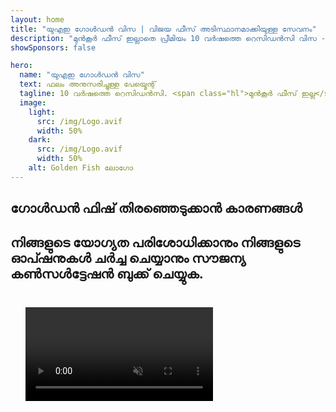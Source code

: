 ```yaml
---
layout: home
title: "യുഎഇ ഗോൾഡൻ വിസ | വിജയ ഫീസ് അടിസ്ഥാനമാക്കിയുള്ള സേവനം"
description: "മുൻകൂർ ഫീസ് ഇല്ലാതെ പ്രീമിയം 10 വർഷത്തെ റെസിഡൻസി വിസ - അംഗീകാരത്തിന് ശേഷം മാത്രം പണം നൽകുക. 98% വിജയ നിരക്കോടെ പൂർണ്ണ അപേക്ഷാ മാനേജ്മെന്റ്. സൗജന്യ പുതുക്കൽ സേവനം, സർക്കാർ ഫീസ് മാത്രം."
showSponsors: false

hero:
  name: "യുഎഇ ഗോൾഡൻ വിസ"
  text: ഫലം അനുസരിച്ചുള്ള പേയ്മെന്റ്
  tagline: 10 വർഷത്തെ റെസിഡൻസി. <span class="hl">മുൻകൂർ ഫീസ് ഇല്ല</span> - അംഗീകാരത്തിന് ശേഷം മാത്രം പണം നൽകുക. 98% വിജയ നിരക്ക്.
  image:
    light:
      src: /img/Logo.avif
      width: 50%
    dark:
      src: /img/Logo.avif
      width: 50%
    alt: Golden Fish ലോഗോ
---
```


<FeatureCards :features="[
  {
    title: 'യുഎഇ ഗോൾഡൻ വിസ ആനുകൂല്യങ്ങൾ',
    items: [
      'യോഗ്യതാ വ്യവസ്ഥകൾ നിലനിർത്തുന്നതിലൂടെ പുതുക്കൽ സാധ്യതയോടെ 10 വർഷത്തെ സാധുത',
      '**6 മാസം കൂടുമ്പോൾ യുഎഇയിൽ പ്രവേശിക്കേണ്ട ആവശ്യമില്ല**',
      '100% ബിസിനസ് ഉടമസ്ഥാവകാശം അനുവദനീയം',
      'കുടുംബാംഗങ്ങളെയും അതിരില്ലാത്ത ഗാർഹിക ജീവനക്കാരെയും സ്പോൺസർ ചെയ്യാം',
      '25 വയസ്സ് വരെയുള്ള കുട്ടികളുടെ സ്പോൺസർഷിപ്പ്',
      'മാതാപിതാക്കളുടെ സ്പോൺസർഷിപ്പ് ഉൾപ്പെടുന്നു',
      'സ്പോൺസറോ തൊഴിലുടമയോ ആവശ്യമില്ല'
    ],
    linkText: 'കൂടുതൽ അറിയുക',
    link: '../../company-registration/golden-visa#key-benefits-of-the-uae-golden-visa',
    icon: {
      light: '/img/iStock-1785818081.avif',
      dark: '/img/iStock-1203821481.avif',
      alt: 'വിസ സേവനങ്ങൾ',
      width: '100%'
    }
  },
  {
    title: 'യുഎഇ ഗോൾഡൻ വിസ എങ്ങനെ നേടാം',
    items: [
      'യുഎഇ പ്രോപ്പർട്ടികളിൽ AED 2M നിക്ഷേപം',
      'യുഎഇ നിക്ഷേപ ഫണ്ടുകളിൽ AED 2M നിക്ഷേപം',
      'AED 2M മൂലധനമുള്ള ബിസിനസ്',
      'വാർഷിക AED 250K FTA സംഭാവന',
      'വിദഗ്ധ പ്രൊഫഷണലുകൾ',
      'പ്രതിഭാശാലികൾ'
    ],
    linkText: 'കൂടുതൽ അറിയുക',
    link: '../../company-registration/golden-visa#uae-golden-visa-eligibility-and-requirements',
    icon: {
      light: '/img/iStock-1333000394.avif',
      dark: '/img/iStock-584576538.avif',
      alt: 'വിസ സേവനങ്ങൾ',
      width: '10%'
    }
  },
  {
    title: 'ഗോൾഡൻ വിസ പ്രക്രിയ',
    bullet: '✓',
    items: [
      'പ്രാഥമിക യോഗ്യതാ വിലയിരുത്തൽ',
      'രേഖകൾ തയ്യാറാക്കലും പരിശോധനയും',
      'മെഡിക്കൽ പരിശോധനയും ബയോമെട്രിക്സും',
      'അപേക്ഷ സമർപ്പണവും പ്രോസസ്സിംഗും',
      'എമിറേറ്റ്സ് ഐഡിയും വിസ നൽകലും',
      'കുടുംബ വിസ സ്പോൺസർഷിപ്പ് (ഓപ്ഷണൽ)'
    ],
    linkText: 'കൂടുതൽ അറിയുക',
    link: '../../company-registration/golden-visa#uae-golden-visa-application-process',
    icon: {
      light: '/img/ILONMASKID.webp',
      dark: '/img/ILONMASKID.webp',
      alt: 'വിസ സേവനങ്ങൾ',
      width: '100%'
    }
  }
]" />

## ഗോൾഡൻ ഫിഷ് തിരഞ്ഞെടുക്കാൻ കാരണങ്ങൾ

<BenefitsList :features="[
  {
    icon: '💰',
    title: 'വിജയാധിഷ്ഠിത ഫീസ്',
    text: '**നിങ്ങളുടെ Golden Visa അംഗീകരിക്കപ്പെടുന്നതുവരെ പണമൊന്നും നൽകേണ്ടതില്ല.** പൂർണ്ണമായ സുതാര്യതയോടെ, മറഞ്ഞിരിക്കുന്ന ചെലവുകളൊന്നുമില്ല.'
  },
  {
    icon: '📈',
    title: 'തെളിയിക്കപ്പെട്ട വിജയനിരക്ക്',
    text: 'ഞങ്ങളുടെ പ്രീമിയം പ്രോസസ്സിംഗിലൂടെ നൂറുകണക്കിന് Golden Visa കൾ നൽകിയിട്ടുള്ള 98% അംഗീകാര നിരക്ക്.'
  },
  {
    icon: '📋',
    title: 'സമ്പൂർണ്ണ മാനേജ്മെന്റ്',
    text: 'രേഖകൾ മുതൽ വിസ നൽകൽ വരെയുള്ള എല്ലാ വിശദാംശങ്ങളും കൈകാര്യം ചെയ്യുന്നു.'
  },
  {
    icon: '👨‍💼',
    title: 'പ്രാദേശിക UAE വിദഗ്ധത',
    text: 'ദുബായിലെ സമർപ്പിത വിദഗ്ധർ പ്രക്രിയയുടെ ഓരോ ഘട്ടത്തിലും വിദഗ്ധ മാർഗനിർദ്ദേശം നൽകുന്നു.'
  },
  {
    icon: '🔍',
    title: 'പ്രീമിയം പ്രോസസ്സിംഗ്',
    text: 'വേഗത്തിലുള്ള അംഗീകാരത്തിനായി അധികാരികളുമായി നേരിട്ടുള്ള ആശയവിനിമയവും ഫാസ്റ്റ്-ട്രാക്ക് ചാനലുകളും.'
  },
  {
    icon: '🔄',
    title: 'പുതുക്കൽ പിന്തുണ',
    text: '**പൂജ്യം ഏജൻസി ഫീസുകളോടെ** സൗജന്യ വിസ പുതുക്കൽ സഹായം - സർക്കാർ ചാർജുകൾ മാത്രം.'
  }
]" />

## നിങ്ങളുടെ യോഗ്യത പരിശോധിക്കാനും നിങ്ങളുടെ ഓപ്ഷനുകൾ ചർച്ച ചെയ്യാനും സൗജന്യ കൺസൾട്ടേഷൻ ബുക്ക് ചെയ്യുക.

<video  autoplay muted playsinline style="padding: 24px" >
  <source src="/img/iStock-2185912341.mp4" type="video/mp4">
</video>

<ContactFormModalNav buttonText="സൗജന്യ കൺസൾട്ടേഷൻ നേടുക" formStyle="display: block; margin: 1rem auto;"/>

<!-- <ImageGrid :images="[
  { src: '/img/ILONMASKID.webp', href: './immigration.md', alt: 'യുഎഇ കുടിയേറ്റം' },
  { src: '/img/ILONMASKID.webp', href: './immigration.md', alt: 'യുഎഇ കുടിയേറ്റം' },
]"/> -->